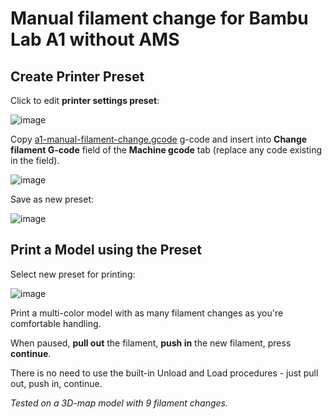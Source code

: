 # Manual filament change for Bambu Lab A1 without AMS

## Create Printer Preset

Click to edit **printer settings preset**:

![image](https://github.com/user-attachments/assets/cba181f0-c58c-4677-b402-d3094aaf58bf)

Copy [a1-manual-filament-change.gcode](https://github.com/avatorl/bambu-a1-g-code/blob/main/no-ams/a1-manual-filament-change.gcode) g-code and insert into **Change filament G-code** field of the **Machine gcode** tab (replace any code existing in the field).

![image](https://github.com/user-attachments/assets/06cd59a5-19a9-49f0-94f5-c07c40b21a72)

Save as new preset:

![image](https://github.com/user-attachments/assets/850a1baa-05ba-445f-b83b-5f5876db5705)

## Print a Model using the Preset

Select new preset for printing:

![image](https://github.com/user-attachments/assets/89e483ac-0636-4304-848d-033257718826)

Print a multi-color model with as many filament changes as you're comfortable handling.

When paused, **pull out** the filament, **push in** the new filament, press **continue**.

There is no need to use the built-in Unload and Load procedures - just pull out, push in, continue.

_Tested on a 3D-map model with 9 filament changes._


